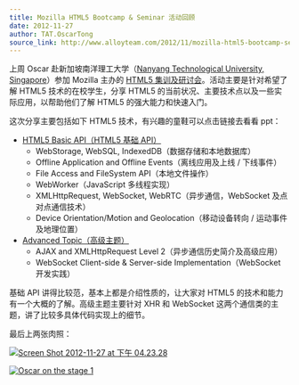```yaml
---
title: Mozilla HTML5 Bootcamp & Seminar 活动回顾
date: 2012-11-27
author: TAT.OscarTong
source_link: http://www.alloyteam.com/2012/11/mozilla-html5-bootcamp-seminar-ntu-singapore/
---
```


<!-- {% raw %} - for jekyll -->

上周 Oscar 赴新加坡南洋理工大学（[Nanyang Technological University, Singapore](http://www.ntu.edu.sg/ "NTU@Singapore")）参加 Mozilla 主办的 [HTML5 集训及研讨会](http://www.eventnook.com/event/mozillahtml5bootcampseminar2012/home "Mozilla HTML5 Bootcamp & Seminar")。活动主要是针对希望了解 HTML5 技术的在校学生，分享 HTML5 的当前状况、主要技术点以及一些实际应用，以帮助他们了解 HTML5 的强大能力和快速入门。

这次分享主要包括如下 HTML5 技术，有兴趣的童鞋可以点击链接去看看 ppt：

-   [HTML5 Basic API（HTML5 基础 API）](http://www.rvl.io/mos/html5-api)
    -   WebStorage, WebSQL, IndexedDB（数据存储和本地数据库）
    -   Offline Application and Offline Events（离线应用及上线 / 下线事件）
    -   File Access and FileSystem API（本地文件操作）
    -   WebWorker（JavaScript 多线程实现）
    -   XMLHttpRequest, WebSocket, WebRTC（异步通信，WebSocket 及点对点通信技术）
    -   Device Orientation/Motion and Geolocation（移动设备转向 / 运动事件及地理位置）
-   [Advanced Topic（高级主题）](http://www.rvl.io/mos/communication_topics)
    -   AJAX and XMLHttpRequest Level 2（异步通信历史简介及高级应用）
    -   WebSocket Client-side & Server-side Implementation（WebSocket 开发实践）

基础 API 讲得比较范，基本上都是介绍性质的，让大家对 HTML5 的技术和能力有一个大概的了解。高级主题主要针对 XHR 和 WebSocket 这两个通信类的主题，讲了比较多具体代码实现上的细节。

最后上两张肉照：

[![](http://www.alloyteam.com/wp-content/uploads/2012/11/Screen-Shot-2012-11-27-at-下午04.23.28-1024x223.png "Screen Shot 2012-11-27 at 下午 04.23.28")](http://www.alloyteam.com/wp-content/uploads/2012/11/Screen-Shot-2012-11-27-at-下午04.23.28.png)

[![](http://www.alloyteam.com/wp-content/uploads/2012/11/Oscar-on-the-stage-11-1021x1024.jpg "Oscar on the stage 1")](http://www.alloyteam.com/wp-content/uploads/2012/11/Oscar-on-the-stage-11.jpg)

<!-- {% endraw %} - for jekyll -->